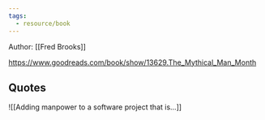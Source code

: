 ```yaml
---
tags:
  - resource/book
---
```


Author: [[Fred Brooks]]

https://www.goodreads.com/book/show/13629.The_Mythical_Man_Month

## Quotes

![[Adding manpower to a software project that is...]]
